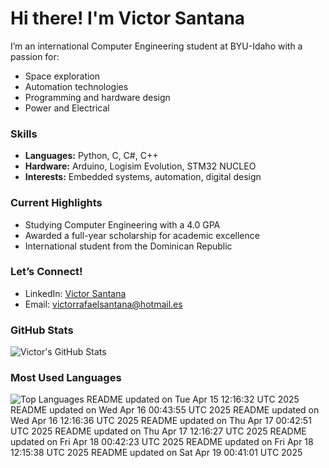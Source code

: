 # Hi there! I'm Victor Santana

I’m an international Computer Engineering student at BYU-Idaho with a passion for:
- Space exploration
- Automation technologies
- Programming and hardware design
- Power and Electrical

### Skills
- **Languages:** Python, C, C#, C++
- **Hardware:** Arduino, Logisim Evolution, STM32 NUCLEO
- **Interests:** Embedded systems, automation, digital design

### Current Highlights
- Studying Computer Engineering with a 4.0 GPA
- Awarded a full-year scholarship for academic excellence
- International student from the Dominican Republic

### Let’s Connect!
- LinkedIn: [Victor Santana](www.linkedin.com/in/victorrafaelsantana)
- Email: victorrafaelsantana@hotmail.es

### GitHub Stats
![Victor's GitHub Stats](https://github-readme-stats.vercel.app/api?username=vrsp05&show_icons=true&theme=tokyonight)

### Most Used Languages
![Top Languages](https://github-readme-stats.vercel.app/api/top-langs/?username=vrsp05&layout=compact&theme=tokyonight)
README updated on Tue Apr 15 12:16:32 UTC 2025
README updated on Wed Apr 16 00:43:55 UTC 2025
README updated on Wed Apr 16 12:16:36 UTC 2025
README updated on Thu Apr 17 00:42:51 UTC 2025
README updated on Thu Apr 17 12:16:27 UTC 2025
README updated on Fri Apr 18 00:42:23 UTC 2025
README updated on Fri Apr 18 12:15:38 UTC 2025
README updated on Sat Apr 19 00:41:01 UTC 2025
